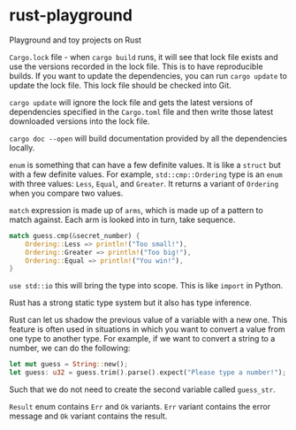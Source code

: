 # rust-playground
Playground and toy projects on Rust

`Cargo.lock` file - when `cargo build` runs, it will see that lock file exists and use the versions recorded in the lock file. This is to have reproducible builds. If you want to update the dependencies, you can run `cargo update` to update the lock file. This lock file should be checked into Git.

`cargo update` will ignore the lock file and gets the latest versions of dependencies specified in the `Cargo.toml` file and then write those latest downloaded versions into the lock file.

`cargo doc --open` will build documentation provided by all the dependencies locally.

`enum` is something that can have a few definite values. It is like a `struct` but with a few definite values. For example, `std::cmp::Ordering` type is an `enum` with three values: `Less`, `Equal`, and `Greater`. It returns a variant of `Ordering` when you compare two values.

`match` expression is made up of `arms`, which is made up of a pattern to match against. Each arm is looked into in turn, take sequence.

```rust
match guess.cmp(&secret_number) {
    Ordering::Less => println!("Too small!"),
    Ordering::Greater => println!("Too big!"),
    Ordering::Equal => println!("You win!"),
}
```

`use std::io` this will bring the type into scope. This is like `import` in Python.


Rust has a strong static type system but it also has type inference.

Rust can let us shadow the previous value of a variable with a new one. This feature is often used in situations in which you want to convert a value from one type to another type. For example, if we want to convert a string to a number, we can do the following:

```rust
let mut guess = String::new();
let guess: u32 = guess.trim().parse().expect("Please type a number!");
```

Such that we do not need to create the second variable called `guess_str`.

`Result` enum contains `Err` and `Ok` variants. `Err` variant contains the error message and `Ok` variant contains the result.
